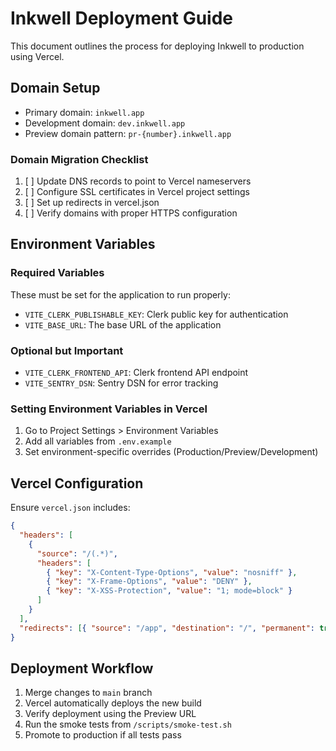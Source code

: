 # Inkwell Deployment Guide

This document outlines the process for deploying Inkwell to production using Vercel.

## Domain Setup

- Primary domain: `inkwell.app`
- Development domain: `dev.inkwell.app`
- Preview domain pattern: `pr-{number}.inkwell.app`

### Domain Migration Checklist

1. [ ] Update DNS records to point to Vercel nameservers
2. [ ] Configure SSL certificates in Vercel project settings
3. [ ] Set up redirects in vercel.json
4. [ ] Verify domains with proper HTTPS configuration

## Environment Variables

### Required Variables

These must be set for the application to run properly:

- `VITE_CLERK_PUBLISHABLE_KEY`: Clerk public key for authentication
- `VITE_BASE_URL`: The base URL of the application

### Optional but Important

- `VITE_CLERK_FRONTEND_API`: Clerk frontend API endpoint
- `VITE_SENTRY_DSN`: Sentry DSN for error tracking

### Setting Environment Variables in Vercel

1. Go to Project Settings > Environment Variables
2. Add all variables from `.env.example`
3. Set environment-specific overrides (Production/Preview/Development)

## Vercel Configuration

Ensure `vercel.json` includes:

```json
{
  "headers": [
    {
      "source": "/(.*)",
      "headers": [
        { "key": "X-Content-Type-Options", "value": "nosniff" },
        { "key": "X-Frame-Options", "value": "DENY" },
        { "key": "X-XSS-Protection", "value": "1; mode=block" }
      ]
    }
  ],
  "redirects": [{ "source": "/app", "destination": "/", "permanent": true }]
}
```

## Deployment Workflow

1. Merge changes to `main` branch
2. Vercel automatically deploys the new build
3. Verify deployment using the Preview URL
4. Run the smoke tests from `/scripts/smoke-test.sh`
5. Promote to production if all tests pass

